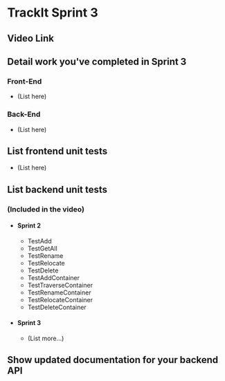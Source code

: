 # TrackIt Sprint 3

## Video Link

## Detail work you've completed in Sprint 3

### Front-End
* (List here)

### Back-End
* (List here)

## List frontend unit tests
* (List here)

## List backend unit tests
### (Included in the video)
* #### Sprint 2
  * TestAdd
  * TestGetAll
  * TestRename
  * TestRelocate
  * TestDelete
  * TestAddContainer
  * TestTraverseContainer
  * TestRenameContainer
  * TestRelocateContainer
  * TestDeleteContainer

* #### Sprint 3
  * (List more...)

## Show updated documentation for your backend API 
